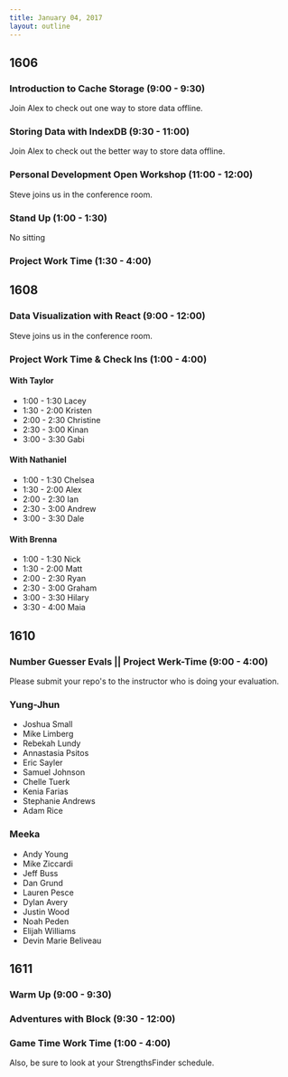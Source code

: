 ```yaml
---
title: January 04, 2017
layout: outline
---
```


## 1606

### Introduction to Cache Storage (9:00 - 9:30)
Join Alex to check out one way to store data offline.

### Storing Data with IndexDB (9:30 - 11:00)
Join Alex to check out the better way to store data offline.

### Personal Development Open Workshop (11:00 - 12:00)
Steve joins us in the conference room.

### Stand Up (1:00 - 1:30)
No sitting

### Project Work Time (1:30 - 4:00)

## 1608

### Data Visualization with React (9:00 - 12:00)

Steve joins us in the conference room.

### Project Work Time & Check Ins (1:00 - 4:00)

#### With Taylor
- 1:00 - 1:30 Lacey
- 1:30 - 2:00 Kristen  
- 2:00 - 2:30 Christine  
- 2:30 - 3:00 Kinan
- 3:00 - 3:30 Gabi  

#### With Nathaniel
- 1:00 - 1:30 Chelsea
- 1:30 - 2:00 Alex
- 2:00 - 2:30 Ian
- 2:30 - 3:00 Andrew
- 3:00 - 3:30 Dale

#### With Brenna
- 1:00 - 1:30 Nick
- 1:30 - 2:00 Matt
- 2:00 - 2:30 Ryan
- 2:30 - 3:00 Graham
- 3:00 - 3:30 Hilary
- 3:30 - 4:00 Maia

## 1610

### Number Guesser Evals || Project Werk-Time (9:00 - 4:00)

Please submit your repo's to the instructor who is doing your evaluation.

### Yung-Jhun

* Joshua Small
* Mike Limberg
* Rebekah Lundy
* Annastasia Psitos
* Eric Sayler
* Samuel Johnson
* Chelle Tuerk
* Kenia Farias
* Stephanie Andrews
* Adam Rice

### Meeka

* Andy Young
* Mike Ziccardi
* Jeff Buss
* Dan Grund
* Lauren Pesce
* Dylan Avery
* Justin Wood
* Noah Peden
* Elijah Williams
* Devin Marie Beliveau


## 1611

### Warm Up (9:00 - 9:30)

### Adventures with Block (9:30 - 12:00)

### Game Time Work Time (1:00 - 4:00)

Also, be sure to look at your StrengthsFinder schedule.
